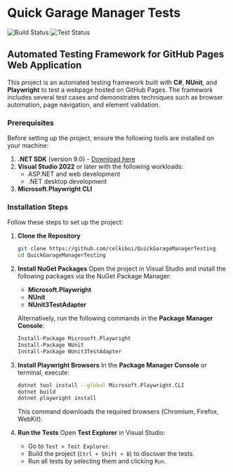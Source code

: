 # Quick Garage Manager Tests

![Build Status](https://img.shields.io/github/actions/workflow/status/celkiboi/QuickGarageManagerTesting/dotnet.yml?branch=master&job=build)
![Test Status](https://img.shields.io/github/actions/workflow/status/celkiboi/QuickGarageManagerTesting/dotnet.yml?branch=master&job=test)


## Automated Testing Framework for GitHub Pages Web Application

This project is an automated testing framework built with **C#**, **NUnit**, and **Playwright** to test a webpage hosted on GitHub Pages. The framework includes several test cases and demonstrates techniques such as browser automation, page navigation, and element validation.

### Prerequisites

Before setting up the project, ensure the following tools are installed on your machine:

1. **.NET SDK** (version 9.0) - [Download here](https://dotnet.microsoft.com/download)
2. **Visual Studio 2022** or later with the following workloads:
   - ASP.NET and web development
   - .NET desktop development
3. **Microsoft.Playwright CLI**

### Installation Steps

Follow these steps to set up the project:

1. **Clone the Repository**
   ```bash
   git clone https://github.com/celkiboi/QuickGarageManagerTesting
   cd QuickGarageManagerTesting
   ```

2. **Install NuGet Packages**
   Open the project in Visual Studio and install the following packages via the NuGet Package Manager:
   - **Microsoft.Playwright**
   - **NUnit**
   - **NUnit3TestAdapter**

   Alternatively, run the following commands in the **Package Manager Console**:
   ```bash
   Install-Package Microsoft.Playwright
   Install-Package NUnit
   Install-Package NUnit3TestAdapter
   ```

3. **Install Playwright Browsers**
   In the **Package Manager Console** or terminal, execute:
   ```bash
   dotnet tool install --global Microsoft.Playwright.CLI
   dotnet build
   dotnet playwright install
   ```

   This command downloads the required browsers (Chromium, Firefox, WebKit).

4. **Run the Tests**
   Open **Test Explorer** in Visual Studio:
   - Go to `Test > Test Explorer`.
   - Build the project (`Ctrl + Shift + B`) to discover the tests.
   - Run all tests by selecting them and clicking `Run`.
